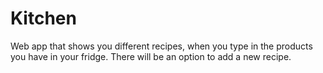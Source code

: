 # Kitchen
 Web app that shows you different recipes, when you type in the products you have in your fridge. There will be an option to add a new recipe.
